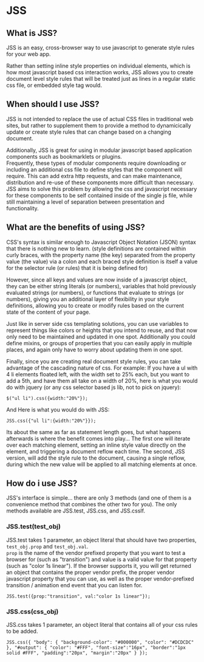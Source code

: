 # JSS

## What is JSS?

JSS is an easy, cross-browser way to use javascript to generate style rules for your web app.

Rather than setting inline style properties on individual elements, which is how most javascript based css interaction works, JSS allows you
to create document level style rules that will be treated just as lines in a regular static css file, or embedded style tag would.

## When should I use JSS?

JSS is not intended to replace the use of actual CSS files in traditional web sites, but rather to supplement them to provide a method
to dynamicically update or create style rules that can change based on a changing document.

Additionally, JSS is great for using in modular javascript based application components such as bookmarklets or plugins.  
Frequently, these types of modular components require downloading or including an additional css file to define styles that the component will require.
This can add extra http requests, and can make maintenance, distribution and re-use of these components more difficult than necessary.
JSS aims to solve this problem by allowing the css and javascript necessary for these components to be self contained inside of the single js file, 
while still maintaining a level of separation between presentation and functionality.

## What are the benefits of using JSS?

CSS's syntax is similar enough to Javascript Object Notation (JSON) syntax that there is nothing new to learn. 
(style definitions are contained within curly braces, with the property name (the key) separated from the property value 
(the value) via a colon and each braced style definition is itself a value for the selector rule (or rules) that it is being defined for)

However, since all keys and values are now inside of a javascript object, they can be either string literals (or numbers), variables that hold previously evaluated strings (or numbers), 
or functions that evaluate to strings (or numbers), giving you an additional layer of flexibility in your style definitions, allowing you to create or modify rules based on the current 
state of the content of your page.

Just like in server side css templating solutions, you can use variables to represent things like colors or heights that you intend to reuse, 
and that now only need to be maintained and updated in one spot.  Additionally you could define mixins, or groups of properties that you can easily 
apply in multiple places, and again only have to worry about updating them in one spot.

Finally, since you are creating real document style rules, you can take advantage of the cascading nature of css. 
For example: If you have a ul with 4 li elements floated left, with the width set to 25% each, but you want to add a 5th, and have them all 
take on a width of 20%, here is what you would do with jquery (or any css selector based js lib, not to pick on jquery):

`$("ul li").css({width:"20%"});`

And Here is what you would do with JSS:

`JSS.css({"ul li":{width:"20%"}});`

Its about the same as far as statement length goes, but what happens afterwards is where the benefit comes into play...
The first one will iterate over each matching element, setting an inline style value directly on the element, and triggering a document reflow each time.
The second, JSS version, will add the style rule to the document, causing a single reflow, during which the new value will be applied to all matching elements at once.

## How do i use JSS?

JSS's interface is simple... there are only 3 methods (and one of them is a convenience method that combines the other two for you).
The only methods available are JSS.test, JSS.css, and JSS.cssIf.

### JSS.test(test_obj)
JSS.test takes 1 parameter, an object literal that should have two properties, `test_obj.prop` and `test_obj.val`.  
`prop` is the name of the vendor prefixed property that you want to test a browser for (such as "transition")
and value is a valid value for that property (such as "color 1s linear").  If the browser supports it, you will get returned an object
that contains the proper vendor prefix, the proper vendor javascript property that you can use, as well as the proper vendor-prefixed transition / animation end event that you can listen for.

`JSS.test({prop:"transition", val:"color 1s linear"});`

### JSS.css(css_obj)
JSS.css takes 1 parameter, an object literal that contains all of your css rules to be added.

`JSS.css({
    "body": {
      "background-color": "#000000",
      "color": "#DCDCDC"
    },
    "#output": {
      "color": "#FFF",
      "font-size":"16px",
      "border":"1px solid #FFF",
      "padding":"20px",
      "margin":"20px"
    }
});`

